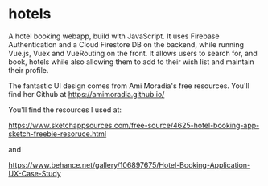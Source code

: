 # hotels

A hotel booking webapp, build with JavaScript. It uses Firebase Authentication and a Cloud Firestore DB on the backend, while running Vue.js, Vuex and VueRouting on the front.  It allows users to search for, and book, hotels while also allowing them to add to their wish list and maintain their profile.

The fantastic UI design comes from Ami Moradia's free resources.  You'll find her Github at https://amimoradia.github.io/

You'll find the resources I used at:

https://www.sketchappsources.com/free-source/4625-hotel-booking-app-sketch-freebie-resoruce.html

and 

https://www.behance.net/gallery/106897675/Hotel-Booking-Application-UX-Case-Study
